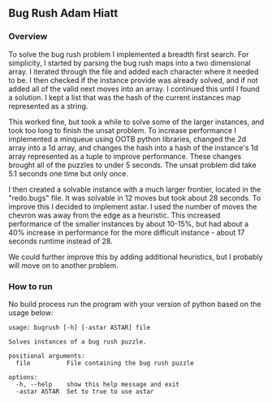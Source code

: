 ## Bug Rush Adam Hiatt

### Overview

To solve the bug rush problem I implemented a breadth first search. For simplicity, I started by parsing the bug rush maps into a two dimensional array.
I iterated through the file and added each character where it needed to be. I then checked if the instance provide was already solved, and if not added all of
the valid next moves into an array. I continued this until I found a solution. I kept a list that was the hash of the current instances map represented as a string.

This worked fine, but took a while to solve some of the larger instances, and took too long to finish the unsat problem. To increase performance I implemented a minqueue
using OOTB python libraries, changed the 2d array into a 1d array, and changes the hash into a hash of the instance's 1d array represented as a tuple to improve performance.
These changes brought all of the puzzles to under 5 seconds. The unsat problem did take 5.1 seconds one time but only once.

I then created a solvable instance with a much larger frontier, located in the "redo.bugs" file. It was solvable in 12 moves but took about 28 seconds. To improve this I decided to implement
astar. I used the number of moves the chevron was away from the edge as a heuristic. This increased performance of the smaller instances by about 10-15%, but had about a 40% increase in performance
for the more difficult instance - about 17 seconds runtime instead of 28.

We could further improve this by adding additional heuristics, but I probably will move on to another problem.

### How to run

No build process run the program with your version of python based on the usage below:

```
usage: bugrush [-h] [-astar ASTAR] file

Solves instances of a bug rush puzzle.

positional arguments:
  file          File containing the bug rush puzzle

options:
  -h, --help    show this help message and exit
  -astar ASTAR  Set to true to use astar
```
